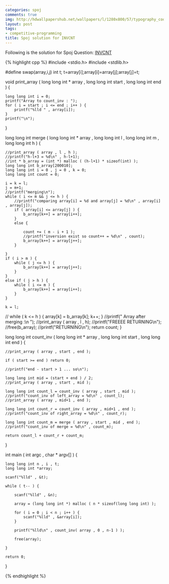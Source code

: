 ```yaml
---
categories: spoj
comments: true
img: http://hdwallpapershub.net/wallpapers/l/1280x800/57/typography_code_javascript_black_background_programmer_syntax_1280x800_56614.jpg
layout: post
tags:
- competitive-programming
title: Spoj solution for INVCNT
---
```


Following is the solution for Spoj Question: [INVCNT](http://www.spoj.com/problems/INVCNT/)

{% highlight cpp %}
#include <stdio.h>
#include <stdlib.h>

#define swap(array,i,j) int t; t=array[i];array[i]=array[j];array[j]=t;

void print_array ( long long int * array , long long int start , long long int end ) {

	long long int i = 0;
	printf("Array to count_inv : ");
	for ( i = start ; i <= end ; i++ ) {
		printf("%lld " , array[i]);
	}
	printf("\n");

}

long long int merge ( long long int * array , long long int l , long long int m , long long int h ) {

	//print_array ( array , l , h );
	//printf("h-l+3 = %d\n" , h-l+1);
	//int * b_array = (int *) malloc ( (h-l+1) * sizeof(int) );
	long long int b_array[200010];
	long long int i = 0 , j = 0 , k = 0;
	long long int count = 0;

	i = k = l;
	j = m+1;
	//printf("merging\n");
	while ( i <= m && j <= h ) {
		//printf("comparing array[i] = %d and array[j] = %d\n" , array[i] , array[j]);
		if ( array[i] <= array[j] ) {
			b_array[k++] = array[i++];
		}
		else {

			count += ( m - i + 1 );
			//printf("inversion exist so count++ = %d\n" , count);
			b_array[k++] = array[j++];
		}

	}
	if ( i > m ) {
		while ( j <= h ) {
			b_array[k++] = array[j++];
		}
	}
	else if ( j > h ) {
		while ( i <= m ) {
			b_array[k++] = array[i++];
		}
	}

	k = l;
//
	while ( k <= h ) {
		array[k] = b_array[k];
		k++;
	}
	//printf(" Array after merging :\n ");
	//print_array ( array , l , h);
	//printf("FREEEE RETURNING\n");
	//free(b_array);
	//printf("RETURNING\n");
	return count;
}

long long int count_inv ( long long int * array , long long int start , long long int end ) {

	//print_array ( array , start , end );

	if ( start >= end ) return 0;

	//printf("end - start > 1 ... so\n");

	long long int mid = (start + end ) / 2;
	//print_array ( array , start , mid );

	long long int count_l = count_inv ( array , start , mid );
	//printf("count_inv of left_array = %d\n" , count_l);
	//print_array ( array , mid+1 , end );

	long long int count_r = count_inv ( array , mid+1 , end );
	//printf("count_inv of right_array = %d\n" , count_r);

	long long int count_m = merge ( array , start , mid , end );
	//printf("count_inv of merge = %d\n" , count_m);

	return count_l + count_r + count_m;
}

int main ( int argc , char * argv[] ) {

	long long int n , i , t;
	long long int *array;

	scanf("%lld" , &t);

	while ( t-- ) {

		scanf("%lld" , &n);

		array = (long long int *) malloc ( n * sizeof(long long int) );

		for ( i = 0 ; i < n ; i++ ) {
			scanf("%lld" , &array[i]);
		}
		
		printf("%lld\n" , count_inv( array , 0 , n-1 ) );

		free(array);

	}

	return 0;
}


{% endhighlight %}